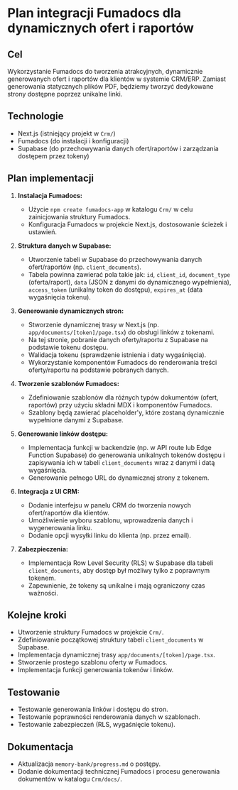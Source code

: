 # Plan integracji Fumadocs dla dynamicznych ofert i raportów

## Cel
Wykorzystanie Fumadocs do tworzenia atrakcyjnych, dynamicznie generowanych ofert i raportów dla klientów w systemie CRM/ERP. Zamiast generowania statycznych plików PDF, będziemy tworzyć dedykowane strony dostępne poprzez unikalne linki.

## Technologie
- Next.js (istniejący projekt w `Crm/`)
- Fumadocs (do instalacji i konfiguracji)
- Supabase (do przechowywania danych ofert/raportów i zarządzania dostępem przez tokeny)

## Plan implementacji

1.  **Instalacja Fumadocs:**
    *   Użycie `npm create fumadocs-app` w katalogu `Crm/` w celu zainicjowania struktury Fumadocs.
    *   Konfiguracja Fumadocs w projekcie Next.js, dostosowanie ścieżek i ustawień.

2.  **Struktura danych w Supabase:**
    *   Utworzenie tabeli w Supabase do przechowywania danych ofert/raportów (np. `client_documents`).
    *   Tabela powinna zawierać pola takie jak: `id`, `client_id`, `document_type` (oferta/raport), `data` (JSON z danymi do dynamicznego wypełnienia), `access_token` (unikalny token do dostępu), `expires_at` (data wygaśnięcia tokenu).

3.  **Generowanie dynamicznych stron:**
    *   Stworzenie dynamicznej trasy w Next.js (np. `app/documents/[token]/page.tsx`) do obsługi linków z tokenami.
    *   Na tej stronie, pobranie danych oferty/raportu z Supabase na podstawie tokenu dostępu.
    *   Walidacja tokenu (sprawdzenie istnienia i daty wygaśnięcia).
    *   Wykorzystanie komponentów Fumadocs do renderowania treści oferty/raportu na podstawie pobranych danych.

4.  **Tworzenie szablonów Fumadocs:**
    *   Zdefiniowanie szablonów dla różnych typów dokumentów (ofert, raportów) przy użyciu składni MDX i komponentów Fumadocs.
    *   Szablony będą zawierać placeholder'y, które zostaną dynamicznie wypełnione danymi z Supabase.

5.  **Generowanie linków dostępu:**
    *   Implementacja funkcji w backendzie (np. w API route lub Edge Function Supabase) do generowania unikalnych tokenów dostępu i zapisywania ich w tabeli `client_documents` wraz z danymi i datą wygaśnięcia.
    *   Generowanie pełnego URL do dynamicznej strony z tokenem.

6.  **Integracja z UI CRM:**
    *   Dodanie interfejsu w panelu CRM do tworzenia nowych ofert/raportów dla klientów.
    *   Umożliwienie wyboru szablonu, wprowadzenia danych i wygenerowania linku.
    *   Dodanie opcji wysyłki linku do klienta (np. przez email).

7.  **Zabezpieczenia:**
    *   Implementacja Row Level Security (RLS) w Supabase dla tabeli `client_documents`, aby dostęp był możliwy tylko z poprawnym tokenem.
    *   Zapewnienie, że tokeny są unikalne i mają ograniczony czas ważności.

## Kolejne kroki
- Utworzenie struktury Fumadocs w projekcie `Crm/`.
- Zdefiniowanie początkowej struktury tabeli `client_documents` w Supabase.
- Implementacja dynamicznej trasy `app/documents/[token]/page.tsx`.
- Stworzenie prostego szablonu oferty w Fumadocs.
- Implementacja funkcji generowania tokenów i linków.

## Testowanie
- Testowanie generowania linków i dostępu do stron.
- Testowanie poprawności renderowania danych w szablonach.
- Testowanie zabezpieczeń (RLS, wygaśnięcie tokenu).

## Dokumentacja
- Aktualizacja `memory-bank/progress.md` o postępy.
- Dodanie dokumentacji technicznej Fumadocs i procesu generowania dokumentów w katalogu `Crm/docs/`.
